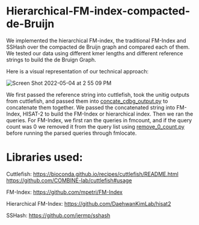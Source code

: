 # Hierarchical-FM-index-compacted-de-Bruijn
We implemented the hierarchical FM-index, the traditional FM-Index and SSHash over the compacted de Bruijn graph and compared each of them. We tested our data using different kmer lengths and different reference strings to build the de Bruign Graph.

Here is a visual representation of our technical approach:


![Screen Shot 2022-05-04 at 2 55 09 PM](https://user-images.githubusercontent.com/43825734/166806155-3dc58aee-8e80-41dc-a1b2-aaaebc6998c9.png)

We first passed the reference string into cuttlefish, took the unitig outputs from cuttlefish,  and passed them into [concate_cdbg_output.py](https://github.com/PJeBeK/hierarchical-FM-index-compacted-de-Bruijn/blob/main/concate_cdbg_output.py) to concatenate them together. We passed the concatenated string into FM-Index, HISAT-2 to build the FM-Index or hierarchical index. Then we ran the queries. For FM-Index, we first ran the queries in fmcount, and if the query count was 0 we removed it from the query list using [remove_0_count.py](https://github.com/PJeBeK/hierarchical-FM-index-compacted-de-Bruijn/blob/main/remove_0_count.py) before running the parsed queries through fmlocate. 

# Libraries used:
Cuttlefish:
https://bioconda.github.io/recipes/cuttlefish/README.html
https://github.com/COMBINE-lab/cuttlefish#usage
 
FM-Index:
https://github.com/mpetri/FM-Index
 
Hierarchical FM-Index: 
https://github.com/DaehwanKimLab/hisat2
 
SSHash: 
https://github.com/jermp/sshash
